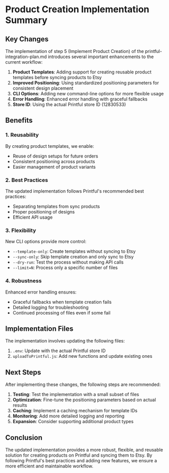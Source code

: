 # Product Creation Implementation Summary

## Key Changes

The implementation of step 5 (Implement Product Creation) of the printful-integration-plan.md introduces several important enhancements to the current workflow:

1. **Product Templates**: Adding support for creating reusable product templates before syncing products to Etsy
2. **Improved Positioning**: Using standardized positioning parameters for consistent design placement
3. **CLI Options**: Adding new command-line options for more flexible usage
4. **Error Handling**: Enhanced error handling with graceful fallbacks
5. **Store ID**: Using the actual Printful store ID (12830533)

## Benefits

### 1. Reusability

By creating product templates, we enable:
- Reuse of design setups for future orders
- Consistent positioning across products
- Easier management of product variants

### 2. Best Practices

The updated implementation follows Printful's recommended best practices:
- Separating templates from sync products
- Proper positioning of designs
- Efficient API usage

### 3. Flexibility

New CLI options provide more control:
- `--template-only`: Create templates without syncing to Etsy
- `--sync-only`: Skip template creation and only sync to Etsy
- `--dry-run`: Test the process without making API calls
- `--limit=N`: Process only a specific number of files

### 4. Robustness

Enhanced error handling ensures:
- Graceful fallbacks when template creation fails
- Detailed logging for troubleshooting
- Continued processing of files even if some fail

## Implementation Files

The implementation involves updating the following files:

1. `.env`: Update with the actual Printful store ID
2. `uploadToPrintful.js`: Add new functions and update existing ones

## Next Steps

After implementing these changes, the following steps are recommended:

1. **Testing**: Test the implementation with a small subset of files
2. **Optimization**: Fine-tune the positioning parameters based on actual results
3. **Caching**: Implement a caching mechanism for template IDs
4. **Monitoring**: Add more detailed logging and reporting
5. **Expansion**: Consider supporting additional product types

## Conclusion

The updated implementation provides a more robust, flexible, and reusable solution for creating products on Printful and syncing them to Etsy. By following Printful's best practices and adding new features, we ensure a more efficient and maintainable workflow.